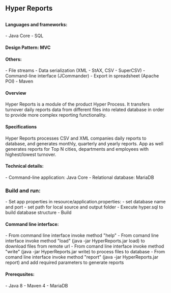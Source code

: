 <h2>Hyper Reports<h2>
<h4> Languages and frameworks:</h4>
 - Java Core
 - SQL
 
<h4> Design Pattern: MVC</h4>

<h4> Others: </h1>
    - File streams
    - Data serialization (XML - StAX, CSV - SuperCSV)
    - Command-line interface (JCommander)
    - Export in spreadsheet (Apache POI)
    - Maven

<h4> Overview</h4>
Hyper Reports is a module of the product Hyper Process. It transfers turnover daily reports data from different files into related database in order to provide more complex reporting functionality.

<h4> Specifications</h4>
Hyper Reports processes CSV and XML companies daily reports to database, and generates monthly, quarterly and yearly reports. App as well generates reports for Top N cities, departments and employees with highest/lowest turnover.

<h4> Technical details:</h4>
- Command-line application: Java Core
- Relational database: MariaDB

<h3> Build and run: </h3>
- Set app properties in resource/application.properties:
    - set database name and port
    - set path for local source and output folder
- Execute hyper.sql to build database structure
- Build

<h4> Command line interface:</h4>
    - From command line interface invoke method "help"
    - From comand line interface invoke method "load" (java -jar HyperReports.jar load) to download files from remote url
    - From comand line interface invoke method "write" (java -jar HyperReports.jar write) to process files to database
    - From comand line interface invoke method "report" (java -jar HyperReports.jar report) and add required parameters to generate reports
<h4> Prerequsites:</h4>
    - Java 8
    - Maven 4
    - MariaDB